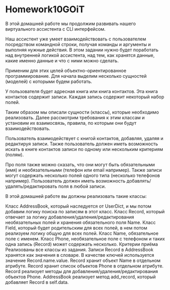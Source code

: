 # Homework10GOiT
В этой домашней работе мы продолжим развивать нашего виртуального ассистента с CLI интерфейсом.

Наш ассистент уже умеет взаимодействовать с пользователем посредством командной строки, получая команды и аргументы и выполняя нужные действия. В этом задании нужно будет поработать над внутренней логикой ассистента, над тем, как хранятся данные, какие именно данные и что с ними можно сделать.

Применим для этих целей объектно-ориентированное программирование. Для начала выделим несколько сущностей (моделей) с которыми будем работать.

У пользователя будет адресная книга или книга контактов. Эта книга контактов содержит записи. Каждая запись содержит некоторый набор полей.

Таким образом мы описали сущности (классы), которые необходимо реализовать. Далее рассмотрим требования к этим классам и установим их взаимосвязь, правила, по которым они будут взаимодействовать.

Пользователь взаимодействует с книгой контактов, добавляя, удаляя и редактируя записи. Также пользователь должен иметь возможность искать в книге контактов записи по одному или нескольким критериям (полям).

Про поля также можно сказать, что они могут быть обязательными (имя) и необязательными (телефон или email например). Также записи могут содержать несколько полей одного типа (несколько телефонов например). Пользователь должен иметь возможность добавлять/удалять/редактировать поля в любой записи.

В этой домашней работе вы должны реализовать такие классы:

Класс AddressBook, который наследуется от UserDict, и мы потом добавим логику поиска по записям в этот класс.
Класс Record, который отвечает за логику добавления/удаления/редактирования необязательных полей и хранения обязательного поля Name.
Класс Field, который будет родительским для всех полей, в нем потом реализуем логику общую для всех полей.
Класс Name, обязательное поле с именем.
Класс Phone, необязательное поле с телефоном и таких одна запись (Record) может содержать несколько.
Критерии приёма
Реализованы все классы из задания.
Записи Record в AddressBook хранятся как значения в словаре. В качестве ключей используется значение Record.name.value.
Record хранит объект Name в отдельном атрибуте.
Record хранит список объектов Phone в отдельном атрибуте.
Record реализует методы для добавления/удаления/редактирования объектов Phone.
AddressBook реализует метод add_record, который добавляет Record в self.data.
